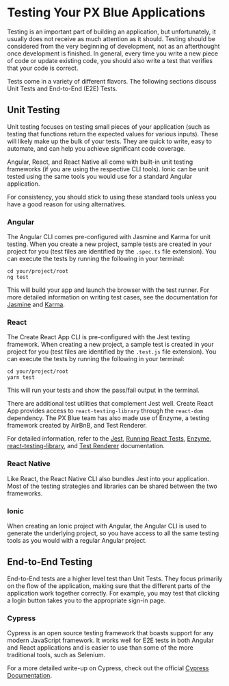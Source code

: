 # Testing Your PX Blue Applications
Testing is an important part of building an application, but unfortunately, it usually does not receive as much attention as it should. Testing should be considered from the very beginning of development, not as an afterthought once development is finished. In general, every time you write a new piece of code or update existing code, you should also write a test that verifies that your code is correct.

Tests come in a variety of different flavors. The following sections discuss Unit Tests and End-to-End (E2E) Tests.

## Unit Testing 
Unit testing focuses on testing small pieces of your application (such as testing that functions return the expected values for various inputs). These will likely make up the bulk of your tests. They are quick to write, easy to automate, and can help you achieve significant code coverage.

Angular, React, and React Native all come with built-in unit testing frameworks (if you are using the respective CLI tools). Ionic can be unit tested using the same tools you would use for a standard Angular application.

For consistency, you should stick to using these standard tools unless you have a good reason for using alternatives. 

### Angular
The Angular CLI comes pre-configured with Jasmine and Karma for unit testing. When you create a new project, sample tests are created in your project for you (test files are identified by the ```.spec.ts``` file extension). You can execute the tests by running the following in your terminal:
```
cd your/project/root
ng test
```
This will build your app and launch the browser with the test runner. For more detailed information on writing test cases, see the documentation for [Jasmine](https://jasmine.github.io/2.0/introduction) and [Karma](https://karma-runner.github.io/latest/index.html).

### React
The Create React App CLI is pre-configured with the Jest testing framework. When creating a new project, a sample test is created in your project for you (test files are identified by the ```.test.js``` file extension). You can execute the tests by running the following in your terminal:
```
cd your/project/root
yarn test
```

This will run your tests and show the pass/fail output in the terminal.

There are additional test utilities that complement Jest well. Create React App provides access to ```react-testing-library``` through the ```react-dom``` dependency. The PX Blue team has also made use of Enzyme, a testing framework created by AirBnB, and Test Renderer. 

For detailed information, refer to the [Jest](https://github.com/facebook/jest), [Running React Tests](https://facebook.github.io/create-react-app/docs/running-tests), [Enzyme](https://airbnb.io/enzyme/), [react-testing-library](https://github.com/kentcdodds/react-testing-library), and [Test Renderer](https://reactjs.org/docs/test-renderer.html) documentation.

### React Native
Like React, the React Native CLI also bundles Jest into your application. Most of the testing strategies and libraries can be shared between the two frameworks.

### Ionic
When creating an Ionic project with Angular, the Angular CLI is used to generate the underlying project, so you have access to all the same testing tools as you would with a regular Angular project.

## End-to-End Testing
End-to-End tests are a higher level test than Unit Tests. They focus primarily on the flow of the application, making sure that the different parts of the application work together correctly. For example, you may test that clicking a login button takes you to the appropriate sign-in page.

### Cypress
Cypress is an open source testing framework that boasts support for any modern JavaScript framework. It works well for E2E tests in both Angular and React applications and is easier to use than some of the more traditional tools, such as Selenium. 

For a more detailed write-up on Cypress, check out the official [Cypress Documentation](https://docs.cypress.io/guides/getting-started/installing-cypress.html#System-requirements).
